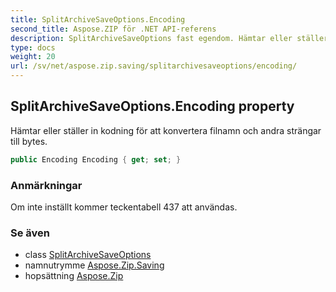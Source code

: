 ```yaml
---
title: SplitArchiveSaveOptions.Encoding
second_title: Aspose.ZIP för .NET API-referens
description: SplitArchiveSaveOptions fast egendom. Hämtar eller ställer in kodning för att konvertera filnamn och andra strängar till bytes.
type: docs
weight: 20
url: /sv/net/aspose.zip.saving/splitarchivesaveoptions/encoding/
---
```

## SplitArchiveSaveOptions.Encoding property

Hämtar eller ställer in kodning för att konvertera filnamn och andra strängar till bytes.

```csharp
public Encoding Encoding { get; set; }
```

### Anmärkningar

Om inte inställt kommer teckentabell 437 att användas.

### Se även

* class [SplitArchiveSaveOptions](../)
* namnutrymme [Aspose.Zip.Saving](../../splitarchivesaveoptions/)
* hopsättning [Aspose.Zip](../../../)


